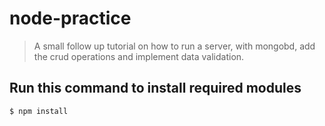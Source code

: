# node-practice
> A small follow up tutorial on how to run a server, with mongobd, add the crud operations and implement data validation.

## Run this command to install required modules 

```
$ npm install
```
